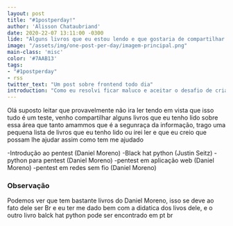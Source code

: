 ```yaml
---
layout: post
title: "#1postperday!"
author: 'Alisson Chataubriand'
date: 2020-22-07 13:11:00 -0300
lide: "Alguns livros que eu estou lendo e que gostaria de compartilhar!"
image: "/assets/img/one-post-per-day/imagem-principal.png"
main-class: 'misc'
color: '#7AAB13'
tags:
- "#1postperday"
- rss
twitter_text: "Um post sobre frontend todo dia"
introduction: "Como eu resolvi ficar maluco e aceitar o desafio de criar um post por dia durante o tempo que eu conseguir."
---
```

Olá suposto leitar que provavelmente não ira ler tendo em vista que isso tudo é um teste, venho compartilhar alguns
livros que eu tenho lido sobre essa área que tanto amammos que é a segunraça da informação, trago uma pequena lista 
de livros que eu tenho lido ou irei ler e que eu creio que possam lhe ajudar assim como tem me ajudado 

-Introdução ao pentest (Daniel Moreno)
-Black hat python (Justin Seitz)
-python para pentest (Daniel Moreno)
-pentest em aplicação web (Daniel Moreno)
-pentest em redes sem fio (Daniel Moreno)


### Observação

Podemos ver que tem bastante livros do Daniel Moreno, isso se deve ao fato dele ser Br e eu ter me dado bem com 
a didatica dos livos dele, e o outro livro balck hat python pode ser encontrado em pt br 
